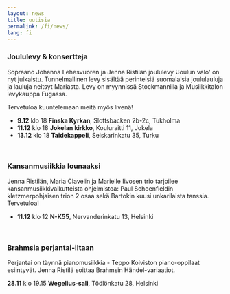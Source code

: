 ```yaml
---
layout: news
title: uutisia
permalink: /fi/news/
lang: fi
---
```


<!--
<img src="/images/jenna3.jpg" width="300px" alt="Jenna Ristilä" style="float: right; margin-left: 50px; margin-top: 25px;  ">
<h1>{{ page.title }}</h1>
-->


### Joululevy & konsertteja

Sopraano Johanna Lehesvuoren ja Jenna Ristilän joululevy 'Joulun valo' on nyt julkaistu. Tunnelmallinen levy sisältää perinteisiä suomalaisia joululauluja ja lauluja neitsyt Mariasta. Levy on myynnissä Stockmannilla ja Musiikkitalon levykauppa Fugassa.

Tervetuloa kuuntelemaan meitä myös livenä!

- __9.12__ klo 18 __Finska Kyrkan__, Slottsbacken 2b-2c, Tukholma
- __11.12__ klo 18 __Jokelan kirkko__, Kouluraitti 11, Jokela
- __13.12__ klo 18 __Taidekappeli__, Seiskarinkatu 35, Turku 
<!--<http://www.taidekappeli.fi>-->


<br/>

### Kansanmusiikkia lounaaksi

Jenna Ristilän, Maria Clavelin ja Marielle Iivosen trio tarjoilee kansanmusiikkivaikutteista ohjelmistoa: Paul Schoenfieldin kletzmerpohjaisen trion 2 osaa sekä Bartokin kuusi unkarilaista tanssia. Tervetuloa!

- __11.12__ klo 12 __N-K55__, Nervanderinkatu 13, Helsinki

<br/>

### Brahmsia perjantai-iltaan

Perjantai on täynnä pianomusiikkia - Teppo Koiviston piano-oppilaat esiintyvät. Jenna Ristilä soittaa Brahmsin Händel-variaatiot.

__28.11__ klo 19.15 __Wegelius-sali__, Töölönkatu 28, Helsinki

